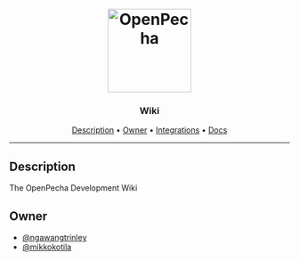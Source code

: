 <h1 align="center">
  <br>
  <a href="https://github.com/OpenPecha/Wiki/wiki/"><img src="https://user-images.githubusercontent.com/17675331/182562335-3507b5a5-ee62-4fe9-a448-4e38081b204a.png" alt="OpenPecha" width="150"></a>
  <br>
</h1>


<h3 href="https://github.com/OpenPecha/Wiki/wiki/" align="center">Wiki</h3>


<!-- Replace the title of the repository -->

<p align="center">
  <a href="#description">Description</a> •
  <a href="#owner">Owner</a> •
  <a href="#integrations">Integrations</a> •
  <a href="#docs">Docs</a>
</p>
<hr>

## Description

The OpenPecha Development Wiki

<!-- This section provides a high-level overview for the repo -->

## Owner

- [@ngawangtrinley](https://github.com/ngawangtrinley)
- [@mikkokotila](https://github.com/mikkokotila)

<!-- This section lists the owners of the repo -->
